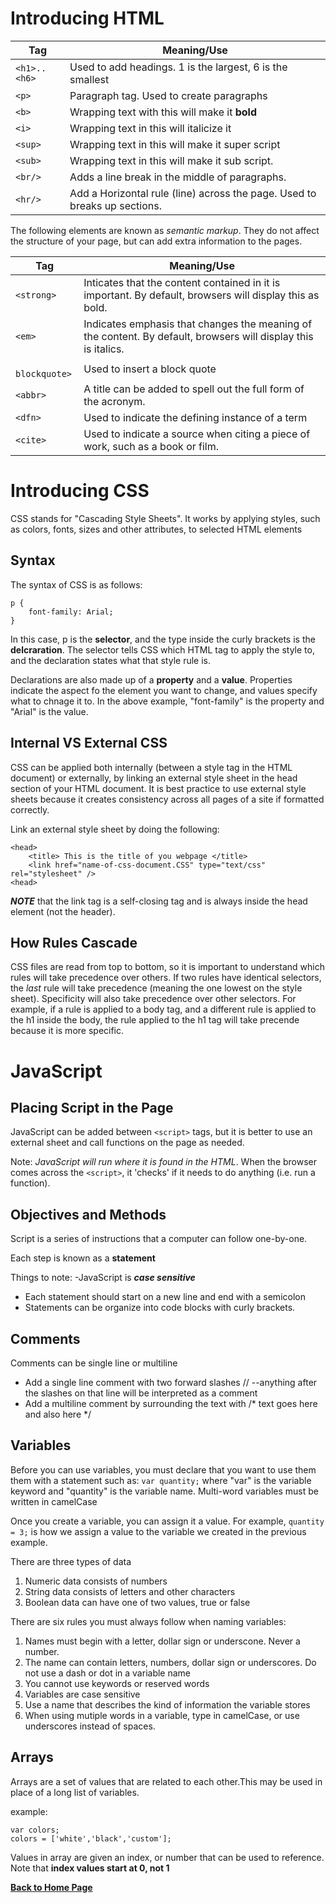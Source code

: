 # Introducing HTML

| Tag     |       Meaning/Use        |
|----------|-------------------------|
|` <h1>..<h6> `| Used to add headings. 1 is the largest, 6 is the smallest|
|` <p>  `    | Paragraph tag. Used to create paragraphs |
|` <b>  `    | Wrapping text with this will make it **bold**|
|` <i>  `    | Wrapping text in this will italicize it |
|` <sup> `   | Wrapping text in this will make it super script|
|` <sub> `   | Wrapping text in this will make it sub script. |
|` <br/> `   | Adds a line break in the middle of paragraphs. |
|` <hr/> `   | Add a Horizontal rule (line) across the page. Used to breaks up sections. |

The following elements are known as *semantic markup*. They do not affect the structure of your page, but can add extra information to the pages.

| Tag     |       Meaning/Use        |
|----------|-------------------------|
| ` <strong> `| Inticates that the content contained in it is important. By default, browsers will display this as bold. |
| ` <em> `   | Indicates emphasis that changes the meaning of the content. By default, browsers will display this is italics.|
| ` blockquote>` | Used to insert a block quote |
| ` <abbr> `  | A title can be added to spell out the full form of the acronym. |
| `<dfn>` | Used to indicate the defining instance of a term|
|` <cite> `| Used to indicate a source when citing a piece of work, such as a book or film. | 


# Introducing CSS

CSS stands for "Cascading Style Sheets". It works by applying styles, such as colors, fonts, sizes and other attributes, to selected HTML elements

## Syntax

The syntax of CSS is as follows:
````
p {
    font-family: Arial;
}
````
In this case, p is the **selector**, and the type inside the curly brackets is the **delcraration**. The selector tells CSS which HTML tag to apply the style to, and the declaration states what that style rule is. 

Declarations are also made up of a **property** and a **value**. Properties indicate the aspect fo the element you want to change, and values specify what to chnage it to. In the above example, "font-family" is the property and "Arial" is the value.  

## Internal VS External CSS

CSS can be applied both internally (between a style tag in the HTML document) or externally, by linking an external style sheet in the head section of your HTML document. It is best practice to use external style sheets because it creates consistency across all pages of a site if formatted correctly.

Link an external style sheet by doing the following:
````
<head>
    <title> This is the title of you webpage </title>
    <link href="name-of-css-document.CSS" type="text/css" rel="stylesheet" />
<head>
````
***NOTE*** that the link tag is a self-closing tag and is always inside the head element (not the header).

## How Rules Cascade

CSS files are read from top to bottom, so it is important to understand which rules will take precedence over others.
If two rules have identical selectors, the *last* rule will take precedence (meaning the one lowest on the style sheet). 
Specificity will also take precedence over other selectors. For example, if a rule is applied to a body tag, and a different rule is applied to the h1 inside the body, the rule applied to the h1 tag will take precende because it is more specific. 

# JavaScript

## Placing Script in the Page

JavaScript can be added between `<script>` tags, but it is better to use an external sheet and call functions on the page as needed.

Note: *JavaScript will run where it is found in the HTML*. When the browser comes across the `<script>`, it 'checks' if it needs to do anything (i.e. run a function). 

## Objectives and Methods

Script is a series of instructions that a computer can follow one-by-one. 

Each step is known as a **statement**

Things to note:
-JavaScript is ***case sensitive***
- Each statement should start on a new line and end with a semicolon
- Statements can be organize into code blocks with curly brackets. 

## Comments

Comments can be single line or multiline
- Add a single line comment with two forward slashes // --anything after the slashes on that line will be interpreted as a comment
- Add a multiline comment by surrounding the text with /* text goes here
and also here */

## Variables

Before you can use variables, you must declare that you want to use them them with a statement such as: ` var quantity; ` where "var" is the variable keyword and "quantity" is the variable name. Multi-word variables must be written in camelCase

Once you create a variable, you can assign it a value. For example, ` quantity = 3; ` is how we assign a value to the variable we created in the previous example.

There are three types of data

1. Numeric data consists of numbers
2. String data consists of letters and other characters
3. Boolean data can have one of two values, true or false

There are six rules you must always follow when naming variables:

1. Names must begin with a letter, dollar sign or underscone. Never a number. 
2. The name can contain letters, numbers, dollar sign or underscores. Do not use a dash or dot in a variable name
3. You cannot use keywords or reserved words
4. Variables are case sensitive
5. Use a name that describes the kind of information the variable stores
6. When using mutiple words in a variable, type in camelCase, or use underscores instead of spaces. 

## Arrays

Arrays are a set of values that are related to each other.This may be used in place of a long list of variables. 

example:

````
var colors;
colors = ['white','black','custom'];
````
Values in array are given an index, or number that can be used to reference. Note that **index values start at 0, not 1**



**[Back to Home Page](README.md)**
